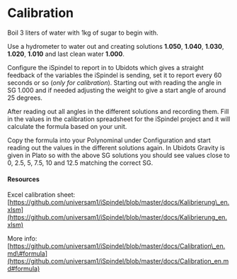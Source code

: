 # Calibration

Boil 3 liters of water with 1kg of sugar to begin with.  
  
Use a hydrometer to water out and creating solutions **1.050**, **1.040**, **1.030**, **1.020**, **1.010** and last clean water **1.000**.  
  
Configure the iSpindel to report in to Ubidots which gives a straight feedback of the variables the iSpindel is sending, set it to report every 60 seconds or so \(_only for calibration_\). Starting out with reading the angle in SG 1.000 and if needed adjusting the weight to give a start angle of around 25 degrees.  
  
After reading out all angles in the different solutions and recording them. Fill in the values in the calibration spreadsheet for the iSpindel project and it will calculate the formula based on your unit.   
  
Copy the formula into your Polynominal under Configuration and start reading out the values in the different solutions again. In Ubidots Gravity is given in Plato so with the above SG solutions you should see values close to 0, 2.5, 5, 7.5, 10 and 12.5 matching the correct SG.

#### Resources

Excel calibration sheet: [https://github.com/universam1/iSpindel/blob/master/docs/Kalibrierung\_en.xlsm](https://github.com/universam1/iSpindel/blob/master/docs/Kalibrierung_en.xlsm)

More info: [https://github.com/universam1/iSpindel/blob/master/docs/Calibration\_en.md\#formula](https://github.com/universam1/iSpindel/blob/master/docs/Calibration_en.md#formula)  
  


